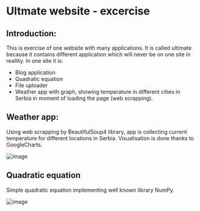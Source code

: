 # Ultmate website - excercise

## Introduction:
This is exercise of one website with many applications. It is called ultimate because it contains different application which will never be on one site in reallity.
In one site it is:
- Blog application
- Quadratic equation
- File uploader
- Weather app with graph, showing temperature in different cities in Serbia in moment of loading the page (web scrapping).

## Weather app:
Using web scrapping by BeautifulSoup4 library, app is collecting current temperature for different locations in Serbia.
Visualisation is done thanks to GoogleCharts.

![image](https://user-images.githubusercontent.com/22866358/32414114-3c195322-c220-11e7-9459-4c212d4fe2ef.png)

## Quadratic equation
Simple quadratic equation implementing well known library NumPy.

![image](https://user-images.githubusercontent.com/22866358/32414133-915df7ca-c220-11e7-96fd-d839149102d6.png)
